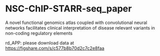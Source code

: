 # NSC-ChIP-STARR-seq_paper
A novel functional genomics atlas coupled with convolutional neural networks facilitates clinical interpretation of disease relevant variants in non-coding regulatory elements

rd_APP: please download data at https://figshare.com/s/c577b8b70d2c7c2e8faa
